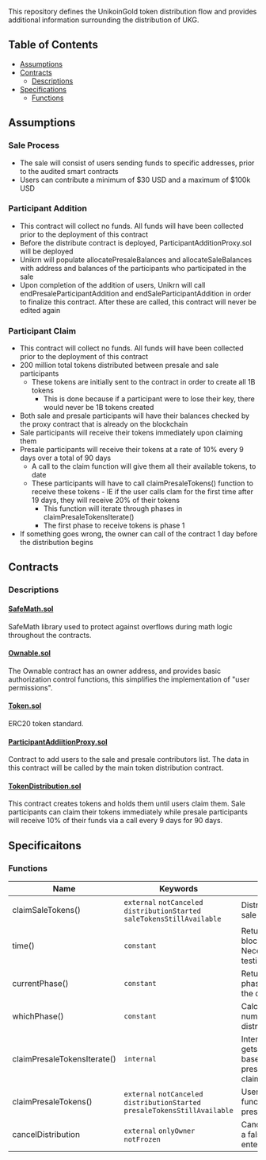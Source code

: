This repository defines the UnikoinGold token distribution flow and provides additional information surrounding the
distribution of UKG. 

## Table of Contents

* [Assumptions](#assumptions)
* [Contracts](#contracts)
    * [Descriptions](#descriptions)
* [Specifications](#specifications)
    * [Functions](#functions)


## Assumptions

### Sale Process
- The sale will consist of users sending funds to specific addresses, prior to the audited smart contracts
- Users can contribute a minimum of $30 USD and a maximum of $100k USD
### Participant Addition
- This contract will collect no funds. All funds will have been collected prior to the deployment of this contract
- Before the distribute contract is deployed, ParticipantAdditionProxy.sol will be deployed
- Unikrn will populate allocatePresaleBalances and allocateSaleBalances with address and balances of the 
participants who participated in the sale
- Upon completion of the addition of users, Unikrn will call endPresaleParticipantAddition and endSaleParticipantAddition
in order to finalize this contract. After these are called, this contract will never be edited again

### Participant Claim 
- This contract will collect no funds. All funds will have been collected prior to the deployment of this contract
- 200 million total tokens distributed between presale and sale participants
    - These tokens are initially sent to the contract in order to create all 1B tokens
        - This is done because if a participant were to lose their key, there would never be 1B tokens created
- Both sale and presale participants will have their balances checked by the proxy contract that is already on the
blockchain
- Sale participants will receive their tokens immediately upon claiming them
- Presale participants will receive their tokens at a rate of 10% every 9 days over a total of 90 days
    - A call to the claim function will give them all their available tokens, to date
    - These participants will have to call claimPresaleTokens() function to receive these tokens
            - IE if the user calls clam for the first time after 19 days, they will receive 20% of their tokens
        - This function will iterate through phases in claimPresaleTokensIterate() 
        - The first phase to receive tokens is phase 1
- If something goes wrong, the owner can call of the contract 1 day before the distribution begins

## Contracts

### Descriptions

#### [SafeMath.sol](https://github.com/CoinCircle/ukg-distrbution/blob/master/contracts/SafeMath.sol)
SafeMath library used to protect against overflows during math logic throughout the contracts.

#### [Ownable.sol](https://github.com/CoinCircle/ukg-distrbution/blob/master/contracts/Ownable.sol)
The Ownable contract has an owner address, and provides basic authorization control functions, this simplifies the 
implementation of "user permissions".

#### [Token.sol](https://github.com/CoinCircle/ukg-distrbution/blob/master/contracts/Token.sol)
ERC20 token standard.

#### [ParticipantAddiitionProxy.sol](https://github.com/CoinCircle/ukg-distrbution/blob/master/contracts/ParticipantAdditionProxy.sol)
Contract to add users to the sale and presale contributors list. The data in this contract will be called by the main
token distribution contract.

#### [TokenDistribution.sol](https://github.com/CoinCircle/ukg-distrbution/blob/master/contracts/TokenDistribution.sol)
This contract creates tokens and holds them until users claim them. Sale participants can claim their tokens immediately
while presale participants will receive 10% of their funds via a call every 9 days for 90 days.

## Specificaitons


### Functions
Name | Keywords | Description
--- | --- | ---
claimSaleTokens() | `external` `notCanceled` `distributionStarted` `saleTokensStillAvailable` | Distributes tokens to sale participants.
time() | `constant` | Returns the block.timstamp. Necessary for testing.
currentPhase() | `constant` | Returns the current phase number that the distribution is on.
whichPhase() | `constant` | Calculates the phase number that the distribution is on.
claimPresaleTokensIterate() | `internal` | Internal function that gets looped through based on when presale user calls claimPresaleTokens().
claimPresaleTokens() | `external` `notCanceled` `distributionStarted` `presaleTokensStillAvailable` | User calls this function to claim their presale tokens.
cancelDistribution | `external` `onlyOwner` `notFrozen` | Cancels distribution if a false parameter is entered.
